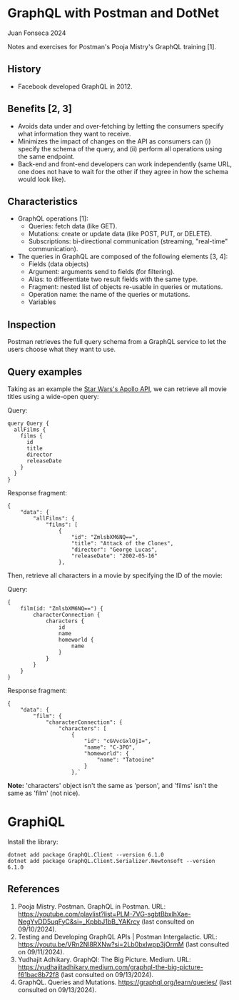 # GraphQL with Postman and DotNet

Juan Fonseca 2024

Notes and exercises for Postman's Pooja Mistry's GraphQL training [1].

## History
* Facebook developed GraphQL in 2012.

## Benefits [2, 3]
* Avoids data under and over-fetching by letting the consumers specify what information they want to receive.
* Minimizes the impact of changes on the API as consumers can (i) specify the schema of the query, and (ii) perform all operations using the same endpoint.
* Back-end and front-end developers can work independently (same URL, one does not have to wait for the other if they agree in how the schema would look like).

## Characteristics
* GraphQL operations [1]:
    * Queries: fetch data (like GET).
    * Mutations: create or update data (like POST, PUT, or DELETE).
    * Subscriptions: bi-directional communication (streaming, "real-time" communication).
 * The queries in GraphQL are composed of the following elements [3, 4]:
    * Fields (data objects)
    * Argument: arguments send to fields (for filtering).
    * Alias: to differentiate two result fields with the same type.
    * Fragment: nested list of objects re-usable in queries or mutations.
    * Operation name: the name of the queries or mutations.
    * Variables
 
## Inspection
Postman retrieves the full query schema from a GraphQL service to let the users choose what they want to use.

## Query examples
Taking as an example the [Star Wars's Apollo API](https://studio.apollographql.com/public/star-wars-swapi/variant/current/home), we can retrieve all movie titles using a wide-open query:

Query:
```
query Query {
  allFilms {
    films {
      id 
      title
      director
      releaseDate
    }
  }
}
```

Response fragment:
```
{
    "data": {
        "allFilms": {
            "films": [
                {
                    "id": "ZmlsbXM6NQ==",
                    "title": "Attack of the Clones",
                    "director": "George Lucas",
                    "releaseDate": "2002-05-16"
                },
```

Then, retrieve all characters in a movie by specifying the ID of the movie:

Query:
```
{
    film(id: "ZmlsbXM6NQ==") {
        characterConnection {
            characters {
                id
                name
                homeworld {
                    name
                }
            }
        }
    }
}
```

Response fragment:
```
{
    "data": {
        "film": {
            "characterConnection": {
                "characters": [
                    {
                        "id": "cGVvcGxlOjI=",
                        "name": "C-3PO",
                        "homeworld": {
                            "name": "Tatooine"
                        }
                    },`
```

**Note:** 'characters' object isn't the same as 'person', and 'films' isn't the same as 'film' (not nice).

# GraphiQL
Install the library:
```
dotnet add package GraphQL.Client --version 6.1.0
dotnet add package GraphQL.Client.Serializer.Newtonsoft --version 6.1.0
```

## References
1. Pooja Mistry. Postman. GraphQL in Postman. URL: https://youtube.com/playlist?list=PLM-7VG-sgbtBbxlhXae-NegYvDD5uqFyC&si=_KpbbJ1bB_YAKrcy (last consulted on 09/10/2024).
2. Testing and Developing GraphQL APIs | Postman Intergalactic. URL: https://youtu.be/VRn2Nl8RXNw?si=2Lb0bxIwpp3jOrmM (last consulted on 09/11/2024).
3. Yudhajit Adhikary. GraphQl: The Big Picture. Medium. URL: https://yudhajitadhikary.medium.com/graphql-the-big-picture-f61bac8b72f8 (last consulted on 09/13/2024).
4. GraphQL. Queries and Mutations. https://graphql.org/learn/queries/ (last consulted on 09/13/2024).
